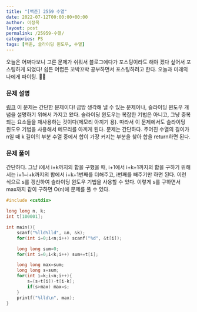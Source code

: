 ```yaml
---
title: "[백준] 2559 수열"
date: 2022-07-12T00:00:00+00:00
author: 이정목
layout: post
permalink: /25959-수열/
categories: PS
tags: [백준, 슬라이딩 윈도우, 수열]
---
```


오늘은 어쩌다보니 고른 문제가 쉬워서 블로그에다가 포스팅이라도 해야 겠다 싶어서 포스팅하게 되었다! 쉽든 어렵든 꼬박꼬박 공부하면서 포스팅하려고 한다.
오늘과 미래의 나에게 파이팅. 👊🏻

### 문제 설명
[링크](https://www.acmicpc.net/problem/2559)
이 문제는 간단한 문제이다! 금방 생각해 낼 수 있는 문제이나, 슬라이딩 윈도우 개념을 설명하기 위해서 가지고 왔다. 슬라이딩 윈도우는 복잡한 기법은 아니고, 그냥 중복되는 요소들을 재사용하는 것이다(메모리 아끼기 용). 따라서 이 문제에서도 슬라이딩 윈도우 기법을 사용해서 메모리를 아끼게 된다.
문제는 간단하다. 주어진 수열의 길이가 n일 때 k 길이의 부분 수열 중에서 합이 가장 커지는 부분을 찾아 합을 return하면 된다.

### 문제 풀이
간단하다. 그냥 i에서 i+k까지의 합을 구했을 때, i+1에서 i+k+1까지의 합을 구하기 위해서는 i+1~i+k까지의 합에서 i+k+1번째를 더해주고, i번째를 빼주기만 하면 된다. 이런 식으로 s를 갱신하여 슬라이딩 윈도우 기법을 사용할 수 있다. 이렇게 s를 구하면서 max까지 같이 구하면 O(n)에 문제를 풀 수 있다.
```c++
#include <cstdio>

long long n, k;
int t[100001];

int main(){
    scanf("%lld%lld", &n, &k);
    for(int i=0;i<n;i++) scanf("%d", &t[i]);

    long long sum=0;
    for(int i=0;i<k;i++) sum+=t[i];

    long long max=sum;
    long long s=sum;
    for(int i=k;i<n;i++){
        s=(s+t[i])-t[i-k];
        if(s>max) max=s;
    }
    printf("%lld\n", max);
}
```